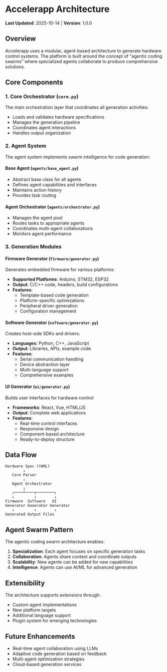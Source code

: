 # Accelerapp Architecture

**Last Updated**: 2025-10-14 | **Version**: 1.0.0

## Overview

Accelerapp uses a modular, agent-based architecture to generate hardware control systems. The platform is built around the concept of "agentic coding swarms" where specialized agents collaborate to produce comprehensive solutions.

## Core Components

### 1. Core Orchestrator (`core.py`)

The main orchestration layer that coordinates all generation activities:
- Loads and validates hardware specifications
- Manages the generation pipeline
- Coordinates agent interactions
- Handles output organization

### 2. Agent System

The agent system implements swarm intelligence for code generation:

#### Base Agent (`agents/base_agent.py`)
- Abstract base class for all agents
- Defines agent capabilities and interfaces
- Maintains action history
- Provides task routing

#### Agent Orchestrator (`agents/orchestrator.py`)
- Manages the agent pool
- Routes tasks to appropriate agents
- Coordinates multi-agent collaborations
- Monitors agent performance

### 3. Generation Modules

#### Firmware Generator (`firmware/generator.py`)
Generates embedded firmware for various platforms:
- **Supported Platforms**: Arduino, STM32, ESP32
- **Output**: C/C++ code, headers, build configurations
- **Features**:
  - Template-based code generation
  - Platform-specific optimizations
  - Peripheral driver generation
  - Configuration management

#### Software Generator (`software/generator.py`)
Creates host-side SDKs and drivers:
- **Languages**: Python, C++, JavaScript
- **Output**: Libraries, APIs, example code
- **Features**:
  - Serial communication handling
  - Device abstraction layer
  - Multi-language support
  - Comprehensive examples

#### UI Generator (`ui/generator.py`)
Builds user interfaces for hardware control:
- **Frameworks**: React, Vue, HTML/JS
- **Output**: Complete web applications
- **Features**:
  - Real-time control interfaces
  - Responsive design
  - Component-based architecture
  - Ready-to-deploy structure

## Data Flow

```
Hardware Spec (YAML)
        ↓
   Core Parser
        ↓
   Agent Orchestrator
        ↓
   ┌────┴────┬────────┐
   ↓         ↓        ↓
Firmware  Software   UI
Generator Generator Generator
   ↓         ↓        ↓
Generated Output Files
```

## Agent Swarm Pattern

The agentic coding swarm architecture enables:

1. **Specialization**: Each agent focuses on specific generation tasks
2. **Collaboration**: Agents share context and coordinate outputs
3. **Scalability**: New agents can be added for new capabilities
4. **Intelligence**: Agents can use AI/ML for advanced generation

## Extensibility

The architecture supports extensions through:
- Custom agent implementations
- New platform targets
- Additional language support
- Plugin system for emerging technologies

## Future Enhancements

- Real-time agent collaboration using LLMs
- Adaptive code generation based on feedback
- Multi-agent optimization strategies
- Cloud-based generation services
